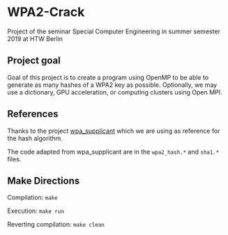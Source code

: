 # WPA2-Crack
Project of the seminar Special Computer Engineering in summer semester 2019 at HTW Berlin


## Project goal
Goal of this project is to create a program using OpenMP to be able to generate as many hashes of a WPA2 key as possible.
Optionally, we may use a dictionary, GPU acceleration, or computing clusters using Open MPI.


## References
Thanks to the project [wpa_supplicant](https://w1.fi/wpa_supplicant/) which we are using as reference for the hash algorithm.

The code adapted from wpa_supplicant are in the `wpa2_hash.*` and `sha1.*` files.

## Make Directions

Compilation: `make`

Execution: `make run`

Reverting compilation: `make clean`
